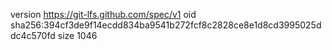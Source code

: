 version https://git-lfs.github.com/spec/v1
oid sha256:394cf3de9f14ecdd834ba9541b272fcf8c2828ce8e1d8cd3995025ddc4c570fd
size 1046
